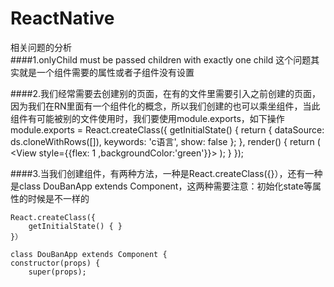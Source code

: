 # ReactNative
相关问题的分析										
####1.onlyChild must be passed children with exactly one child
这个问题其实就是一个组件需要的属性或者子组件没有设置


####2.我们经常需要去创建别的页面，在有的文件里需要引入之前创建的页面，因为我们在RN里面有一个组件化的概念，所以我们创建的也可以乘坐组件，当此组件有可能被别的文件使用时，我们要使用module.exports，如下操作
	module.exports = React.createClass({
	getInitialState() {
       return {
           dataSource: ds.cloneWithRows([]),
           keywords: 'c语言',
           show: false
       };
    },
    render() {
        return (
            <View style={{flex: 1 ,backgroundColor:'green'}}>
            </View>
        );
    }
});

####3.当我们创建组件，有两种方法，一种是React.createClass({}），还有一种是class DouBanApp extends Component，这两种需要注意：初始化state等属性的时候是不一样的

	React.createClass({
		getInitialState() {	}
	}）
	
	class DouBanApp extends Component {
	constructor(props) {
    	super(props);
    	